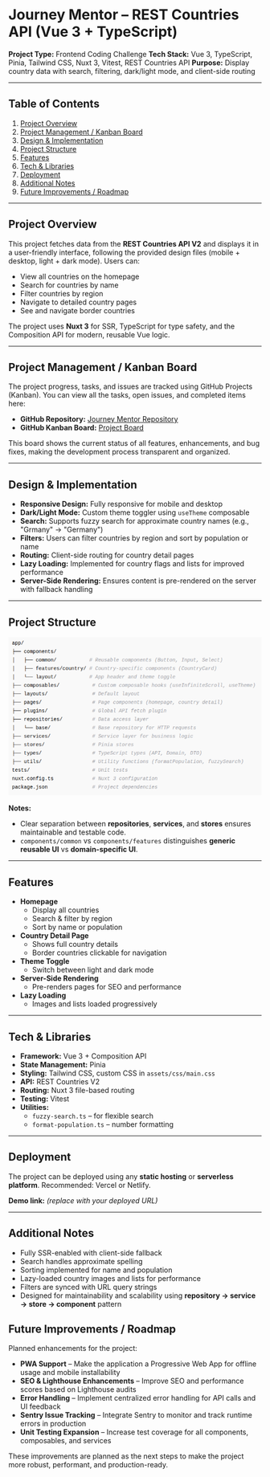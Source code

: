 # Journey Mentor – REST Countries API (Vue 3 + TypeScript)

**Project Type:** Frontend Coding Challenge
**Tech Stack:** Vue 3, TypeScript, Pinia, Tailwind CSS, Nuxt 3, Vitest, REST Countries API
**Purpose:** Display country data with search, filtering, dark/light mode, and client-side routing

---

## Table of Contents

1. [Project Overview](#project-overview)
2. [Project Management / Kanban Board](#project-management--kanban-board)
3. [Design & Implementation](#design--implementation)
4. [Project Structure](#project-structure)
5. [Features](#features)
6. [Tech & Libraries](#tech--libraries)
7. [Deployment](#deployment)
8. [Additional Notes](#additional-notes)
9. [Future Improvements / Roadmap](#future-improvements--roadmap)

---

## Project Overview

This project fetches data from the **REST Countries API V2** and displays it in a user-friendly interface, following the provided design files (mobile + desktop, light + dark mode). Users can:

- View all countries on the homepage
- Search for countries by name
- Filter countries by region
- Navigate to detailed country pages
- See and navigate border countries

The project uses **Nuxt 3** for SSR, TypeScript for type safety, and the Composition API for modern, reusable Vue logic.

---

## Project Management / Kanban Board

The project progress, tasks, and issues are tracked using GitHub Projects (Kanban).
You can view all the tasks, open issues, and completed items here:

- **GitHub Repository:** [Journey Mentor Repository](https://github.com/hbsoftco/Journey-Mentor)
- **GitHub Kanban Board:** [Project Board](https://github.com/users/hbsoftco/projects/2)

This board shows the current status of all features, enhancements, and bug fixes, making the development process transparent and organized.

---

## Design & Implementation

- **Responsive Design:** Fully responsive for mobile and desktop
- **Dark/Light Mode:** Custom theme toggler using `useTheme` composable
- **Search:** Supports fuzzy search for approximate country names (e.g., "Grmany" → "Germany")
- **Filters:** Users can filter countries by region and sort by population or name
- **Routing:** Client-side routing for country detail pages
- **Lazy Loading:** Implemented for country flags and lists for improved performance
- **Server-Side Rendering:** Ensures content is pre-rendered on the server with fallback handling

---

## Project Structure

![alt text](image.png)

**Notes:**

- Clear separation between **repositories**, **services**, and **stores** ensures maintainable and testable code.
- `components/common` vs `components/features` distinguishes **generic reusable UI** vs **domain-specific UI**.

---

## Features

- **Homepage**
  - Display all countries
  - Search & filter by region
  - Sort by name or population
- **Country Detail Page**
  - Shows full country details
  - Border countries clickable for navigation
- **Theme Toggle**
  - Switch between light and dark mode
- **Server-Side Rendering**
  - Pre-renders pages for SEO and performance
- **Lazy Loading**
  - Images and lists loaded progressively

---

## Tech & Libraries

- **Framework:** Vue 3 + Composition API
- **State Management:** Pinia
- **Styling:** Tailwind CSS, custom CSS in `assets/css/main.css`
- **API:** REST Countries V2
- **Routing:** Nuxt 3 file-based routing
- **Testing:** Vitest
- **Utilities:**
  - `fuzzy-search.ts` – for flexible search
  - `format-population.ts` – number formatting

---

## Deployment

The project can be deployed using any **static hosting** or **serverless platform**. Recommended: Vercel or Netlify.

**Demo link:** _(replace with your deployed URL)_

---

## Additional Notes

- Fully SSR-enabled with client-side fallback
- Search handles approximate spelling
- Sorting implemented for name and population
- Lazy-loaded country images and lists for performance
- Filters are synced with URL query strings
- Designed for maintainability and scalability using **repository → service → store → component** pattern

## Future Improvements / Roadmap

Planned enhancements for the project:

- **PWA Support** – Make the application a Progressive Web App for offline usage and mobile installability
- **SEO & Lighthouse Enhancements** – Improve SEO and performance scores based on Lighthouse audits
- **Error Handling** – Implement centralized error handling for API calls and UI feedback
- **Sentry Issue Tracking** – Integrate Sentry to monitor and track runtime errors in production
- **Unit Testing Expansion** – Increase test coverage for all components, composables, and services

These improvements are planned as the next steps to make the project more robust, performant, and production-ready.
